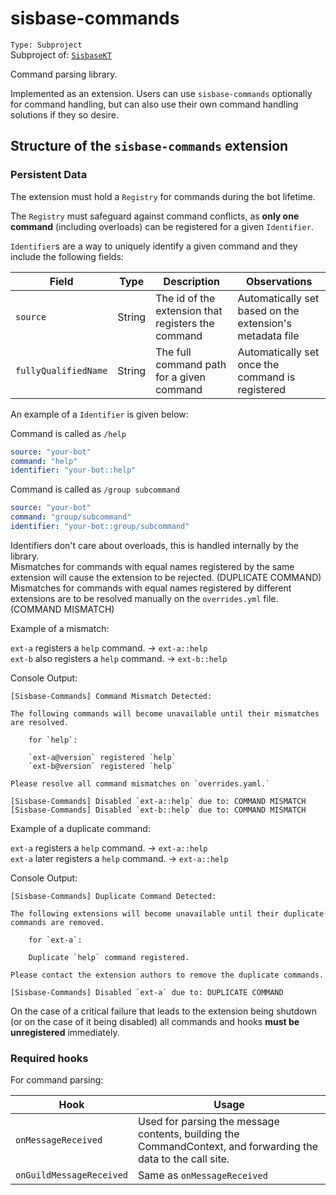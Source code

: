 # sisbase-commands
`Type: Subproject`  
Subproject of: [`SisbaseKT`](../sisbasekt.md)  

Command parsing library.  

Implemented as an extension. Users can use `sisbase-commands` optionally for command handling, but can also use their own command handling solutions if they so desire.  

## Structure of the `sisbase-commands` extension

### Persistent Data
The extension must hold a `Registry` for commands during the bot lifetime.  

The `Registry` must safeguard against command conflicts, as **only one command** (including overloads) can be registered for a given `Identifier`.  

`Identifier`s are a way to uniquely identify a given command and they include the following fields:

| Field                | Type   | Description                                        | Observations                                             |
|----------------------|--------|----------------------------------------------------|----------------------------------------------------------|
| `source`             | String | The id of the extension that registers the command | Automatically set based on the extension's metadata file |
| `fullyQualifiedName` | String | The full command path for a given command          | Automatically set once the command is registered         |

An example of a `Identifier` is given below:

Command is called as `/help`  
```yml
source: "your-bot"
command: "help"
identifier: "your-bot::help"
```

Command is called as `/group subcommand`
```yml
source: "your-bot"
command: "group/subcommand"
identifier: "your-bot::group/subcommand"
```

Identifiers don't care about overloads, this is handled internally by the library.  
Mismatches for commands with equal names registered by the same extension will cause the extension to be rejected. (DUPLICATE COMMAND)  
Mismatches for commands with equal names registered by different extensions are to be resolved manually on the `overrides.yml` file. (COMMAND MISMATCH)  

Example of a mismatch:

`ext-a` registers a `help` command. -> `ext-a::help`  
`ext-b` also registers a `help` command. -> `ext-b::help`  

Console Output:
```
[Sisbase-Commands] Command Mismatch Detected:

The following commands will become unavailable until their mismatches are resolved.

    for `help`:
	
	`ext-a@version` registered `help`
	`ext-b@version` registered `help`
	
Please resolve all command mismatches on `overrides.yaml.`

[Sisbase-Commands] Disabled `ext-a::help` due to: COMMAND MISMATCH
[Sisbase-Commands] Disabled `ext-b::help` due to: COMMAND MISMATCH
``` 

Example of a duplicate command:

`ext-a` registers a `help` command. -> `ext-a::help`  
`ext-a` later registers a `help` command. -> `ext-a::help`  

Console Output:
```
[Sisbase-Commands] Duplicate Command Detected:

The following extensions will become unavailable until their duplicate commands are removed.

	for `ext-a`:
	
	Duplicate `help` command registered.

Please contact the extension authors to remove the duplicate commands.

[Sisbase-Commands] Disabled `ext-a` due to: DUPLICATE COMMAND

```

On the case of a critical failure that leads to the extension being shutdown (or on the case of it being disabled)
all commands and hooks **must be unregistered** immediately.  

### Required hooks

For command parsing:

| Hook                     | Usage                                                                                                         |
|--------------------------|---------------------------------------------------------------------------------------------------------------|
| `onMessageReceived`      | Used for parsing the message contents, building the CommandContext, and forwarding the data to the call site. |
| `onGuildMessageReceived` | Same as `onMessageReceived`                                                                                   |
